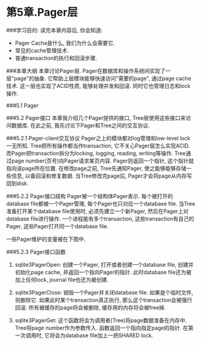 <h1>第5章.Pager层</h1>
###学习目的:
读完本章内容后, 你会知道:

+   Pager Cache是什么, 我们为什么会需要它.
+   常见的cache管理技术.
+  普通transaction的执行和回滚步骤.

###本章大纲
本章讨论Pager层. Pager在数据库和操作系统间实现了一层"page"的抽象. 它帮助上层模块能够快速访问"需要的page", 通过page cache技术. 这一层也实现了ACID性质, 能够处理并发和回滚. 同时它也管理日志和lock操作. 

###5.1 Pager

###5.2 Pager接口
本章我介绍几个Pager提供的接口, Tree层使用这些接口来访问数据库. 在此之前, 我先讨论下Pager和Tree之间的交互协议. 

###5.2.1 Pager-client交互协议
Pager之上的模块都对log管理和low-level lock一无所知. Tree把所有操作都当作transaction, 它不关心Pager层怎么实现ACID. 而Pager把transaction拆分为locking, logging, reading, writing等操作. Tree通过page number(页号)向Pager请求某页内容. Pager则返回一个指针, 这个指针就指向该page所在位置. 在修改page之前, Tree先通知Pager, 使之能够能够存储一些信息, 以备回滚和修复数据. 当Tree修改完page后, Pager才会将page从内存写回到disk.

###5.2.2 Pager接口结构
Pager被一个结构体Pager表示. 每个被打开的database file都被一个Pager管理, 每个Pager也只对应一个database file. 当Tree准备打开某个database file使用时, 必须先建立一个新Pager, 然后在Pager上对database file进行操作. 一个进程能有多个transaction, 这些transaction有自己的Pager, 这些Pager打开同一个database file.

一些Pager维护的变量被在下图中. 

###5.2.3 Pager接口函数

1. sqlite3PagerOpen: 创建一个Pager, 打开或者创建一个database file, 创建并初始化page cache, 并返回一个指向Pager的指针. 此时database file还为被加上任何lock, journal file也还为被创建. 

2. sqlite3PagerClose: 销毁一个Pager并关闭database file. 如果是个临时文件, 则删除它. 如果此时某个transaction真正执行, 那么这个transaction会被强行回滚. 所有被缓存的page将会被删除, 缓存用的内存将会被free掉. 

3. sqlite3PagerGet: 这个函数将会为调用者(Tree)将page数据准备在内存中. Tree将page number作为参数传入. 函数返回一个指向指定page的指针. 在第一次调用时, 它将会为database file加上一把SHARED lock. 